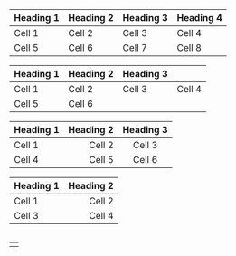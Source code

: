 | Heading 1 | Heading 2 | Heading 3 | Heading 4 |
| --------- | --------- | --------- | --------- |
| Cell 1    | Cell 2    | Cell 3    | Cell 4    |
| Cell 5    | Cell 6    | Cell 7    | Cell 8    |

| Heading 1 | Heading 2 | Heading 3 |        |
| --------- | --------- | --------- | ------ |
| Cell 1    | Cell 2    | Cell 3    | Cell 4 |
| Cell 5    | Cell 6    |           |        |

| Heading 1 | Heading 2 | Heading 3 |
| :-------- | --------: | :-------: |
| Cell 1    |    Cell 2 |   Cell 3  |
| Cell 4    |    Cell 5 |   Cell 6  |

| Heading 1 | Heading 2 |
| :-------- | --------: |
| Cell 1    |    Cell 2 |
| Cell 3    |    Cell 4 |

|   |
| - |

|   |
| - |
|   |
